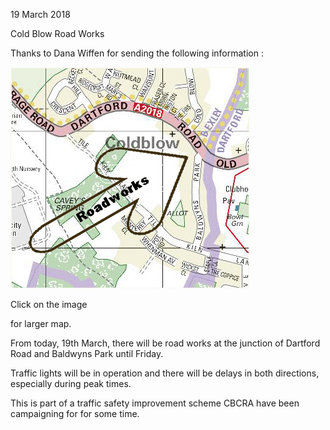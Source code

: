 19 March 2018

Cold Blow Road Works

Thanks to Dana Wiffen for sending the following information :

[](http://www.northcrayresidents.org.uk/posters/poster147.pdf)

![Image](images/nm0442_1.gif)

Click on the image

for larger map.

From today, 19th March, there will be road works at the junction of Dartford Road and Baldwyns Park until Friday.

Traffic lights will be in operation and there will be delays in both directions, especially during peak times.

This is part of a traffic safety improvement scheme CBCRA have been campaigning for for some time.
